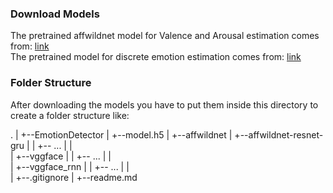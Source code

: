 ### Download Models

The pretrained affwildnet model for Valence and Arousal estimation comes from: [link](https://github.com/dkollias/Aff-Wild-models) <br>
The pretrained model for discrete emotion estimation comes from: [link](https://github.com/atulapra/Emotion-detection) <br>



### Folder Structure

After downloading the models you have to put them inside this directory to create a folder structure like:

.
|
+--EmotionDetector
|  +--model.h5
|
+--affwildnet
|  +--affwildnet-resnet-gru
|  |  +-- ...
|  |  
|  +--vggface
|  |  +-- ...
|  |  
|  +--vggface_rnn
|  |  +-- ...
|  |  
|  +--.gitignore 
|
+--readme.md
